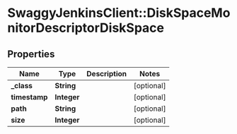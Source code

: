 # SwaggyJenkinsClient::DiskSpaceMonitorDescriptorDiskSpace

## Properties
Name | Type | Description | Notes
------------ | ------------- | ------------- | -------------
**_class** | **String** |  | [optional] 
**timestamp** | **Integer** |  | [optional] 
**path** | **String** |  | [optional] 
**size** | **Integer** |  | [optional] 


